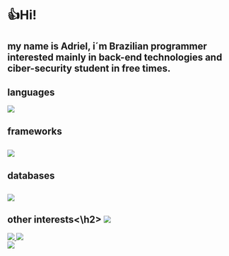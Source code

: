 <div><!--parte de cima-->
<h1>👍Hi!</h1>
<h2>
my name is Adriel, i´m Brazilian programmer interested mainly in back-end technologies and ciber-security student in free times.
</h2>
<div style="display:"inline-block">
<!--
imagens
-->
<h2>languages</h2>
<img src="https://skillicons.dev/icons?i=python,js,php,java" /></br>
<h2>frameworks<h2>
<img src="https://skillicons.dev/icons?i=nodejs,laravel" />
<h2>databases<h2>
<img src="https://skillicons.dev/icons?i=mysql,mongodb" />
<h2>other interests<\h2>
<img src="https://skillicons.dev/icons?i=linux,kali" />
</div>
<!--images-->
<div style="display:"inline-block">
<a href="https://www.linkedin.com/in/adriel-henrique-b32305200/" target="_blank">
<img src="https://img.shields.io/badge/LinkedIn-0077B5?style=for-the-badge&logo=linkedin&logoColor=white">
</a>
<a href="https://dev.to/adrielh024" target="_blank">
<img src="https://img.shields.io/badge/dev.to-0A0A0A?style=for-the-badge&logo=dev.to&logoColor=white">
</a>
</div>
<img src="https://media4.giphy.com/media/qgQUggAC3Pfv687qPC/giphy.gif?cid=790b7611b8a79cd01f9b72841cf0a6203bde3d05070c3c8a&rid=giphy.gif&ct=g">
<!--teste-->
